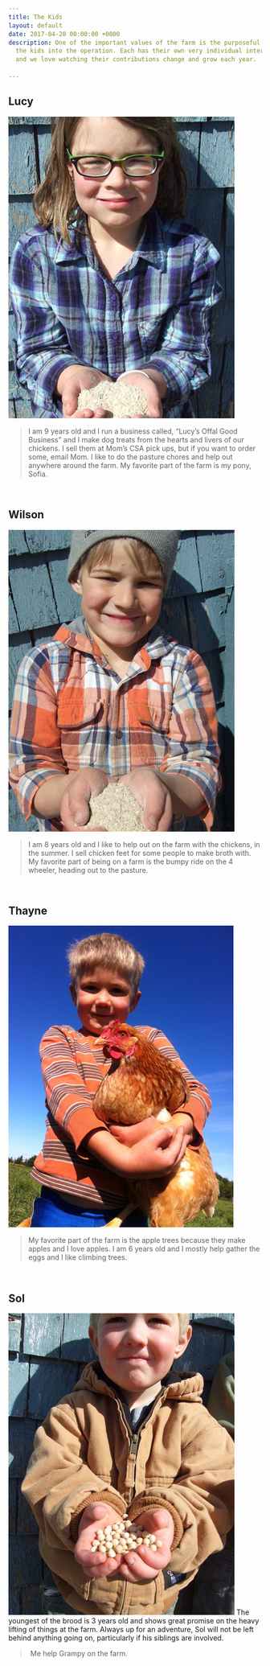 ```yaml
---
title: The Kids
layout: default
date: 2017-04-20 00:00:00 +0000
description: One of the important values of the farm is the purposeful inclusion of
  the kids into the operation. Each has their own very individual interests and skills
  and we love watching their contributions change and grow each year.

---
```

## Lucy

<img class="image left" src="/images/hog-lucy2-1.jpg"> <blockquote>I am 9 years old and I run a business called, “Lucy’s Offal Good Business” and I make dog treats from the hearts and livers of our chickens.  I sell them at Mom’s CSA pick ups, but if you want to order some, email Mom.  I like to do the pasture chores and help out anywhere around the farm.  My favorite part of the farm is my pony, Sofia.  </blockquote>

<div style="clear:both;"></div>
<p> </p>

## Wilson

<img class="image left" src="/images/hog-wilson-1.jpg">
<blockquote>I am 8 years old and I like to help out on the farm with the chickens, in the summer.  I sell chicken feet for some people to make broth with.  My favorite part of being on a farm is the bumpy ride on the 4 wheeler, heading out to the pasture.</blockquote>

<div style="clear:both;"></div>
<p> </p>

## Thayne

<img class="image left" src="/images/chicken-thayne-1.jpg">
<blockquote>My favorite part of the farm is the apple trees because they make apples and I love apples.  I am 6 years old and I mostly help gather the eggs and I like climbing trees.  </blockquote>

<div style="clear:both;"></div>
<p> </p>

## Sol

<img class="image left" src="/images/soybeans-and-sol-SMALL-5.jpg">
The youngest of the brood is 3 years old and shows great promise on the heavy lifting of things at the farm.  Always up for an adventure, Sol will not be left behind anything going on, particularly if his siblings are involved.

<blockquote> Me help Grampy on the farm.</blockquote>
<div style="clear:both;"></div>